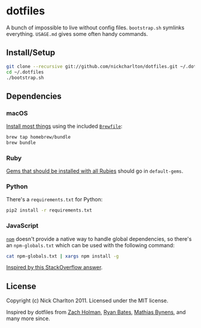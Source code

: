 # dotfiles

A bunch of impossible to live without config files. `bootstrap.sh` symlinks
everything. `USAGE.md` gives some often handy commands.

## Install/Setup

```bash
git clone --recursive git://github.com/nickcharlton/dotfiles.git ~/.dotfiles
cd ~/.dotfiles
./bootstrap.sh
```

## Dependencies

### macOS

[Install most things][] using the included [`Brewfile`][]:

```bash
brew tap homebrew/bundle
brew bundle
```

### Ruby

[Gems that should be installed with all Rubies][default-gems] should go in
`default-gems`.

### Python

There's a `requirements.txt` for Python:

```sh
pip2 install -r requirements.txt
```

### JavaScript

[`npm`][] doesn't provide a native way to handle global dependencies, so
there's an `npm-globals.txt` which can be used with the following command:

```sh
cat npm-globals.txt | xargs npm install -g
```

[Inspired by this StackOverflow answer][so-npm].

## License

Copyright (c) Nick Charlton 2011. Licensed under the MIT license.

Inspired by dotfiles from [Zach Holman][], [Ryan Bates][], [Mathias Bynens][],
and many more since.

[Install most things]: https://robots.thoughtbot.com/brewfile-a-gemfile-but-for-homebrew
[`Brewfile`]: https://github.com/Homebrew/homebrew-bundle
[default-gems]: https://github.com/asdf-vm/asdf-ruby#default-gems
[`npm`]: http://npmjs.com
[so-npm]: https://stackoverflow.com/a/47562656/83386
[Zach Holman]: https://github.com/holman/dotfiles
[Ryan Bates]: https://github.com/ryanb/dotfiles
[Mathias Bynens]: https://github.com/mathiasbynens/dotfiles
